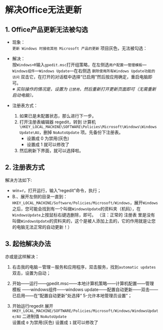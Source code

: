 # 解决Office无法更新

## 1. Office产品更新无法被勾选

- 现象：  
  `更新 Windows 时接收其他 Microsoft 产品的更新` 项目灰色，无法被勾选：

- 解决：  
  按`Windows+R`输入`gpedit.msc`打开组策略，在左侧选`用户配置`—`管理模板`—`Windows组件`—`Windows Update`—在右侧选 `删除使用所有Windows Update功能的访问` 双击它，在打开的对话框中选择“已启用”然后按应用确定，重启电脑即可。  
  *※ 实际操作的情况是，设置为 `已禁用`，然后重新打开更新页面即可（无需重新启动电脑）。*
- 注册表方式：  
  1. 如果已是未配置状态，那么进行下一步。
  2. 打开注册表编辑器 regedit，转到 计算机  
     `\HKEY_LOCAL_MACHINE\SOFTWARE\Policies\Microsoft\Windows\WindowsUpdate\AU`，删掉  `NoAutoUpdate` 项。先备份下注册表。  
     - 设置成 0 为禁用(灰色) 
     - 设置成 1 就可以修改了
  3. 然后刷新下界面，就可以选择啦。



## 2. 注册表方式

解决方法如下:
- win+r，打开运行，输入“regedit”命令，执行；
- B.、展开左侧的目录一直到：`HKEY_LOCAL_MACHINE/Software/Policies/Microsoft/Windows`，展开`Windows`之后，您可能会找到有一个叫做`WindowsUpdate`的资料夹（机码），在`WindowsUpdate`上按鼠标右键选删除，即可。
（注：正常的 注册表 里是没有叫做`WindowsUpdate`的资料夹的，这个是被人添加上去的，它的作用就是让您的电脑无法正常的自动更新！）



## 3. 起他解决办法

亦或是这样解决：

1. 右击我的电脑－管理－服务和应用程序，双击服务，找到`automatic updates`双击，设置为自动；

2. 开始——运行——gpedit.msc——本地计算机策略——计算机配置——管理 模板 ——windows组件——windows update——配置自动更新——双击——已启用——在“配置自动更新”处选择“ 5-允许本地管理员设置”；

3. 开始运行regedit 展开 `HKEY_LOCAL_MACHINE/SOFTWARE/Policies/Microsoft/Windows/WindowsUpdate/AU` 二进制值 `NoAutoUpdate`  
   设置成 `0` 为禁用(灰色)
   设置成 `1` 就可以修改了
